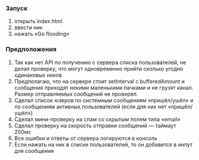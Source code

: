 ### Запуск
1. открыть index.html
2. ввести ник
3. нажать «Go flooding»

### Предположения
1. Так как нет API по получению с сервера списка пользователей, не делал проверку, что могут одновременно прийти сколько угодно одинаковых ников
2. Предполагаю, что на сервере стоит setInterval с bufferedAmount и сообщения приходят некими маленькими пачками и не грузят канал. Размер отправляемых сообщений не проверял.
3. Сделал список юзеров по системным сообщениям «пришёл/ушёл» и по сообщениям активных пользователей (если для них нет «пришёл/ушёл»)
4. Сделал мини-проверку на спам со скрытым полем типа «email»
5. Сделал проверку на скорость отправки сообщений — таймаут 200мс
6. Все ошибки и ответы от сервера логируются в консоль
7. Если нажать на ник в списке пользователей, то он добавится в инпут для сообщения